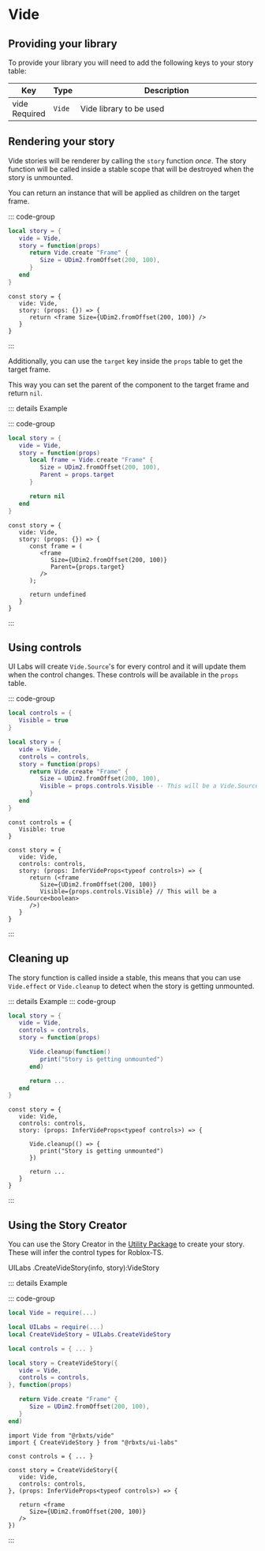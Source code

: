 # Vide


## Providing your library

To provide your library you will need to add the following keys to your story table:

<table>
   <thead> 
      <tr>
         <th>Key</th>
         <th>Type</th>
         <th width="100%">Description</th>
      </tr>
   </thead>
   <tbody>
      <tr>
         <td><span class="nowrap"> vide &nbsp; <span class="props-table-required">Required</span> </span></td>
         <td><code>Vide</code></td>
         <td>Vide library to be used</td>
      </tr>
   </tbody>
</table>


## Rendering your story

Vide stories will be renderer by calling the `story` function *once*. The story function will be called inside a stable scope that will be destroyed when the story is unmounted.

You can return an instance that will be applied as children on the target frame.


::: code-group

```lua [Luau]
local story = {
   vide = Vide,
   story = function(props)
      return Vide.create "Frame" {
         Size = UDim2.fromOffset(200, 100),
      }
   end
}

```

```tsx [Roblox-TS]
const story = {
   vide: Vide,
   story: (props: {}) => {
      return <frame Size={UDim2.fromOffset(200, 100)} />
   }
}

```

:::


Additionally, you can use the `target` key inside the `props` table to get the target frame.

This way you can set the parent of the component to the target frame and return `nil`.


::: details Example

::: code-group

```lua [Luau]
local story = {
   vide = Vide,
   story = function(props)
      local frame = Vide.create "Frame" {
         Size = UDim2.fromOffset(200, 100),
         Parent = props.target
      }

      return nil
   end
}
```

```tsx [Roblox-TS]
const story = {
   vide: Vide,
   story: (props: {}) => {
      const frame = (
         <frame
            Size={UDim2.fromOffset(200, 100)} 
            Parent={props.target}
         />
      );

      return undefined
   }
}
```

:::

## Using controls

UI Labs will create `Vide.Source`'s for every control and it will update them when the control changes. These controls will be available in the `props` table.

::: code-group
 
```lua [Luau] {11}
local controls = {
   Visible = true
}

local story = {
   vide = Vide,
   controls = controls,
   story = function(props)
      return Vide.create "Frame" {
         Size = UDim2.fromOffset(200, 100),
         Visible = props.controls.Visible -- This will be a Vide.Source<boolean>
      }
   end
}
```
 
```tsx [Roblox-TS] {11}
const controls = {
   Visible: true
}

const story = {
   vide: Vide,
   controls: controls,
   story: (props: InferVideProps<typeof controls>) => {
      return (<frame
         Size={UDim2.fromOffset(200, 100)}
         Visible={props.controls.Visible} // This will be a Vide.Source<boolean>
      />)
   }
}
```

:::

## Cleaning up
 
The story function is called inside a stable, this means that you can use `Vide.effect` or `Vide.cleanup` to detect when the story is getting unmounted.

::: details Example
::: code-group
 
```lua [Luau] {6-8}
local story = {
   vide = Vide,
   controls = controls,
   story = function(props)

      Vide.cleanup(function()
         print("Story is getting unmounted")
      end)

      return ...
   end
}
```
 
```tsx [Roblox-TS] {6-8}
const story = {
   vide: Vide,
   controls: controls,
   story: (props: InferVideProps<typeof controls>) => {

      Vide.cleanup(() => {
         print("Story is getting unmounted")
      })

      return ...
   }
}
```

:::


## Using the Story Creator

You can use the Story Creator in the [Utility Package](/docs/installation.md#installing-the-utility-package) to create your story. These will infer the control types for Roblox-TS.

<span class="type-declaration"><span class="type-namespace">UILabs</span>
<span class="type-name">.</span><span class="type-function-name">CreateVideStory</span>(<span class="type-name">info</span>,
<span class="type-name">story</span>)<span class="type-name">:</span><span class="type-highlight">VideStory</span></span>

::: details Example

::: code-group
 
```lua [Luau]
local Vide = require(...)

local UILabs = require(...)
local CreateVideStory = UILabs.CreateVideStory

local controls = { ... }

local story = CreateVideStory({ 
   vide = Vide,
   controls = controls,
}, function(props)

   return Vide.create "Frame" {
      Size = UDim2.fromOffset(200, 100),
   }
end)
```
 
```tsx [Roblox-TS]
import Vide from "@rbxts/vide"
import { CreateVideStory } from "@rbxts/ui-labs"

const controls = { ... }

const story = CreateVideStory({
   vide: Vide,
   controls: controls,
}, (props: InferVideProps<typeof controls>) => {

   return <frame 
      Size={UDim2.fromOffset(200, 100)}
   />
})

```

:::
